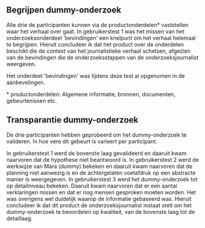
## Begrijpen dummy-onderzoek

Alle drie de participanten kunnen via de productonderdelen* vaststellen waar het verhaal over gaat. In gebruikerstest 1 was het missen van het onderzoeksonderdeel 'bevindingen' een knelpunt om het verhaal helemaal te begrijpen. Hieruit concludeer ik dat het product over de onderdelen beschikt die de context van het journalistieke verhaal schetsen, afgezien van de bevindingen die de onderzoeksstappen van de onderzoeksjournalist weergeven.

Het onderdeel 'bevindingen' was tijdens deze test al opgenomen in de aanbevelingen.

\* productonderdelen: Algemene informatie, bronnen, documenten, gebeurtenissen etc.


## Transparantie dummy-onderzoek

De drie participanten hebben geprobeerd om het dummy-onderzoek te valideren. In hoe vere dit gebeurt is varieert per participant.

In gebruikerstest 1 werd de bovenste laag gevalideerd en daaruit kwam naarvoren dat de hypothese niet beantwoord is. In gebruikerstest 2 werd de werkwijze van Mara (dummy) bekeken en daaruit kwam naarvoren dat de planning niet aanwezig is en de achtergelaten voetafdruk op een abstracte manier is weergegeven. In gebruikerstest 3 werd het dummy-onderzoek tot op detailniveau bekeken. Daaruit kwam naarvoren dat er een aantal verklaringen missen en dat er nog mensen gesproken moeten worden. Het was overigens wel duidelijk waarop de informatie gebaseerd was. Hieruit concludeer ik dat dit product de onderzoeksjournalist instaat stelt om het dummy-onderzoek te beoordelen op kwaliteit, van de bovenste laag tot de detaillaag.








